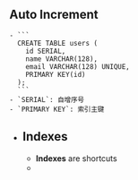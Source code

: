 ## Auto Increment
	- ```
	  CREATE TABLE users (
	    id SERIAL, 
	    name VARCHAR(128), 
	    email VARCHAR(128) UNIQUE,
	    PRIMARY KEY(id)
	  );
	  ```
	- `SERIAL`: 自增序号
	- `PRIMARY KEY`: 索引主键
- ## Indexes
	- **Indexes** are shortcuts
	-